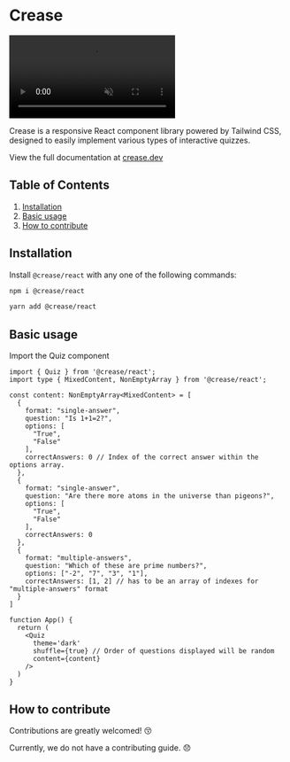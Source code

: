 # Crease

<video playsinline muted autoplay loop >
  <source src="introduction.mp4" type="video/mp4">
</video>
<!-- <video width="480" playsinline muted autoplay loop >
</video> -->

Crease is a responsive React component library powered by Tailwind CSS, designed to easily implement various types of interactive quizzes.

View the full documentation at [crease.dev](https://www.crease.dev)

## Table of Contents

1. [Installation](#installation)
2. [Basic usage](#usage)
3. [How to contribute](#contribute)

## Installation <a name="installation"></a>

Install `@crease/react` with any one of the following commands:

```bash
npm i @crease/react
```

```bash
yarn add @crease/react
```

## Basic usage <a name="usage"></a>

Import the Quiz component

```tsx title="App.tsx"
import { Quiz } from '@crease/react';
import type { MixedContent, NonEmptyArray } from '@crease/react';

const content: NonEmptyArray<MixedContent> = [
  {
    format: "single-answer",
    question: "Is 1+1=2?",
    options: [
      "True",
      "False"
    ],
    correctAnswers: 0 // Index of the correct answer within the options array.
  },    
  {
    format: "single-answer",
    question: "Are there more atoms in the universe than pigeons?",
    options: [
      "True",
      "False"
    ],
    correctAnswers: 0
  },
  {
    format: "multiple-answers",
    question: "Which of these are prime numbers?",
    options: ["-2", "7", "3", "1"],
    correctAnswers: [1, 2] // has to be an array of indexes for "multiple-answers" format
  }
]

function App() {
  return (
    <Quiz
      theme='dark' 
      shuffle={true} // Order of questions displayed will be random
      content={content}
    />
  )
}
```

## How to contribute <a name="contribute"></a>

Contributions are greatly welcomed! 😚

Currently, we do not have a contributing guide. 😞